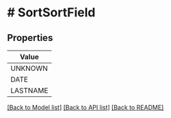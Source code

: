 # # SortSortField


## Properties 



| Value |
------------ | 
UNKNOWN|UNKNOWN
DATE|DATE
LASTNAME|LASTNAME

[[Back to Model list]](../../README.md#models) [[Back to API list]](../../README.md#endpoints) [[Back to README]](../../README.md)

